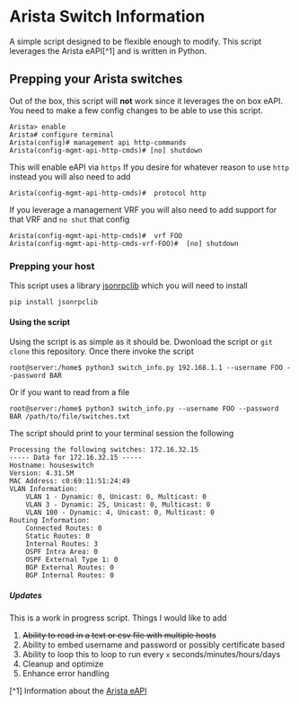 # Arista Switch Information
A simple script designed to be flexible enough to modify.  This script leverages the Arista eAPI[^1] and is written in Python.

## Prepping your Arista switches
Out of the box, this script will **not** work since it leverages the on box eAPI. You need to make a few config changes to be able to use this script.

    Arista> enable
    Arista# configure terminal
    Arista(config)# management api http-commands
    Arista(config-mgmt-api-http-cmds)# [no] shutdown

This will enable eAPI via `https`  If you desire for whatever reason to use `http` instead you will also need to add

    Arista(config-mgmt-api-http-cmds)#  protocol http

If you leverage a management VRF you will also need to add support for that VRF and `no shut` that config

    Arista(config-mgmt-api-http-cmds)#  vrf FOO
    Arista(config-mgmt-api-http-cmds-vrf-FOO)#  [no] shutdown

### Prepping your host
This script uses a library [jsonrpclib](https://github.com/joshmarshall/jsonrpclib) which you will need to install

    pip install jsonrpclib

#### Using the script
Using the script is as simple as it should be.  Dwonload the script or `git clone` this repository.  Once there invoke the script

    root@server:/home$ python3 switch_info.py 192.168.1.1 --username FOO --password BAR

Or if you want to read from a file

    root@server:/home$ python3 switch_info.py --username FOO --password BAR /path/to/file/switches.txt

The script should print to your terminal session the following

    Processing the following switches: 172.16.32.15
    ----- Data for 172.16.32.15 -----
    Hostname: houseswitch
    Version: 4.31.5M
    MAC Address: c0:69:11:51:24:49
    VLAN Information:
        VLAN 1 - Dynamic: 0, Unicast: 0, Multicast: 0
        VLAN 3 - Dynamic: 25, Unicast: 0, Multicast: 0
        VLAN 100 - Dynamic: 4, Unicast: 0, Multicast: 0
    Routing Information:
        Connected Routes: 0
        Static Routes: 0
        Internal Routes: 3
        OSPF Intra Area: 0
        OSPF External Type 1: 0
        BGP External Routes: 0
        BGP Internal Routes: 0

##### Updates
This is a work in progress script.  Things I would like to add
1.  ~~Ability to read in a text or csv file with multiple hosts~~
2.  Ability to embed username and password or possibly certificate based
3.  Ability to loop this to loop to run every `x` seconds/minutes/hours/days
4.  Cleanup and optimize
5.  Enhance error handling

[^1] Information about the [Arista eAPI](https://arista.my.site.com/AristaCommunity/s/article/arista-eapi-101)

